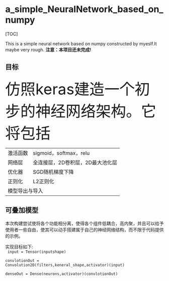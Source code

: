 # a_simple_NeuralNetwork_based_on_numpy

[TOC]

This is a simple neural network based on numpy constructed by myeslf.It maybe very rough.
__注意：本项目还未完成!__
## 目标

<font size = 20>仿照keras建造一个初步的神经网络架构。它将包括</font><br>
<table>
  <tr>
<td>激活函数</td><td>sigmoid，softmax，relu</td>
  </tr>
  <tr>
<td>网络层</td><td>全连接层，2D卷积层，2D最大池化层</td>
    </tr>
  <tr>
    <td>优化器</td><td>SGD随机梯度下降</td>
    </tr>
  <tr>
  <td>正则化</td><td>L2正则化</td>
  </tr>
  <tr>
    <td colspan = 2>模型导出与导入</td>
    </tr>
  </table>
  
  ## 可叠加模型
  
  本次构建尝试使将各个功能相分离，使得各个组件低耦合，高内聚，并且可以给予使用者一些自由，使其可以动手搭建属于自己的神经网络结构，而不限于代码提供的示例。
  
  实现目标如下:<br>
  <code>
  input = Tensor(inputshape)</code><br><code>
  convlotionOut = Convolution2D(filters,keneral_shape,activator)(input)</code><br><code>
  denseOut = Dense(neurons,activator)(convlotionOut)</code>

  
